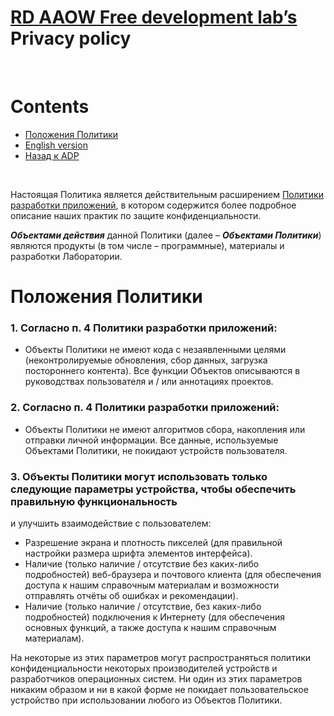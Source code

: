 # [RD AAOW Free development lab’s](https://adslbarxatov.github.io/DPArray) Privacy policy

&nbsp;



# Contents
- [Положения Политики](#section)
- [English version](https://adslbarxatov.github.io/ADP/privacy)
- [Назад к ADP](https://adslbarxatov.github.io/ADP/ru)

&nbsp;



Настоящая Политика является действительным расширением [Политики разработки приложений](https://adslbarxatov.github.io/ADP),
в котором содержится более подробное описание наших практик по защите конфиденциальности.

***Объектами действия*** данной Политики (далее – ***Объектами Политики***) являются продукты (в том числе – программные),
материалы и разработки Лаборатории.



# Положения Политики

### 1. Согласно п. 4 Политики разработки приложений:
- Объекты Политики не имеют кода с незаявленными целями (неконтролируемые обновления, сбор данных, загрузка постороннего
  контента). Все функции Объектов описываются в руководствах пользователя и / или аннотациях проектов.

### 2. Согласно п. 4 Политики разработки приложений:
- Объекты Политики не имеют алгоритмов сбора, накопления или отправки личной информации. Все данные, используемые Объектами Политики,
  не покидают устройств пользователя.

### 3. Объекты Политики могут использовать только следующие параметры устройства, чтобы обеспечить правильную функциональность
  и улучшить взаимодействие с пользователем:
- Разрешение экрана и плотность пикселей (для правильной настройки размера шрифта элементов интерфейса).
- Наличие (только наличие / отсутствие без каких-либо подробностей) веб-браузера и почтового клиента (для обеспечения доступа
  к нашим справочным материалам и возможности отправлять отчёты об ошибках и рекомендации).
- Наличие (только наличие / отсутствие, без каких-либо подробностей) подключения к Интернету (для обеспечения основных функций,
  а также доступа к нашим справочным материалам).

На некоторые из этих параметров могут распространяться политики конфиденциальности некоторых производителей устройств и разработчиков операционных систем.
Ни один из этих параметров никаким образом и ни в какой форме не покидает пользовательское устройство при использовании любого из Объектов Политики.
